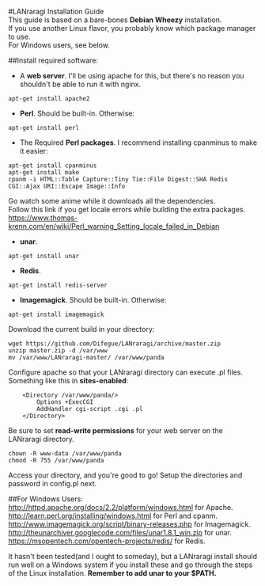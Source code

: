 #LANraragi Installation Guide  
This guide is based on a bare-bones **Debian Wheezy** installation.  
If you use another Linux flavor, you probably know which package manager to use.  
For Windows users, see below.  

##Install required software:  

* A **web server**. I'll be using apache for this, but there's no reason you shouldn't be able to run it with nginx.  
```
apt-get install apache2
```

* **Perl**. Should be built-in. Otherwise:  
```
apt-get install perl
```

* The Required **Perl packages**. I recommend installing cpanminus to make it easier: 
``` 
apt-get install cpanminus
apt-get install make
cpanm -i HTML::Table Capture::Tiny Tie::File Digest::SHA Redis CGI::Ajax URI::Escape Image::Info
```
Go watch some anime while it downloads all the dependencies.  
Follow this link if you get locale errors while building the extra packages.
https://www.thomas-krenn.com/en/wiki/Perl_warning_Setting_locale_failed_in_Debian

* **unar**. 
```
apt-get install unar
```

* **Redis**. 
```
apt-get install redis-server
```

* **Imagemagick**. Should be built-in. Otherwise:  
```
apt-get install imagemagick
```

Download the current build in your directory:
```
wget https://github.com/Difegue/LANraragi/archive/master.zip
unzip master.zip -d /var/www
mv /var/www/LANraragi-master/ /var/www/panda
```

Configure apache so that your LANraragi directory can execute .pl files.  
Something like this in **sites-enabled**:  
```
	<Directory /var/www/panda/>
		Options +ExecCGI
		AddHandler cgi-script .cgi .pl
	</Directory>
```

Be sure to set **read-write permissions** for your web server on the LANraragi directory. 
```
chown -R www-data /var/www/panda
chmod -R 755 /var/www/panda
```

Access your directory, and you're good to go! Setup the directories and password in config.pl next. 

##For Windows Users: 
http://httpd.apache.org/docs/2.2/platform/windows.html for Apache.  
http://learn.perl.org/installing/windows.html for Perl and cpanm.  
http://www.imagemagick.org/script/binary-releases.php for Imagemagick.  
http://theunarchiver.googlecode.com/files/unar1.8.1_win.zip for unar.  
https://msopentech.com/opentech-projects/redis/ for Redis.

It hasn't been tested(and I ought to someday), but a LANraragi install should run well on a Windows system if you install these and go through the steps of the Linux installation. 
**Remember to add unar to your $PATH.**
